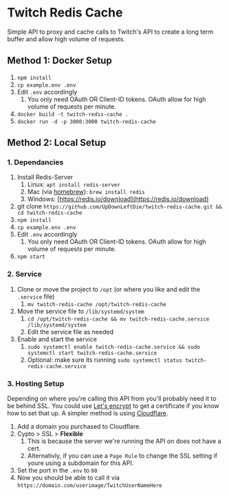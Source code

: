 # Twitch Redis Cache

Simple API to proxy and cache calls to Twitch's API to create a long term buffer and allow high volume of requests.

## Method 1: Docker Setup

1. `npm install`
2. `cp example.env .env`
3. Edit `.env` accordingly
   1. You only need OAuth OR Client-ID tokens. OAuth allow for high volume of requests per minute.
4. `docker build -t twitch-redis-cache .`
5. `docker run -d -p 3000:3000 twitch-redis-cache`

## Method 2: Local Setup

### 1. Dependancies

1. Install Redis-Server
   1. Linux: `apt install redis-server`
   2. Mac (via [homebrew](https://brew.sh/)): `brew install redis`
   3. Windows: [https://redis.io/download](https://redis.io/download)
2. git clone `https://github.com/UpDownLeftDie/twitch-redis-cache.git && cd twitch-redis-cache`
3. `npm install`
4. `cp example.env .env`
5. Edit `.env` accordingly
   1. You only need OAuth OR Client-ID tokens. OAuth allow for high volume of requests per minute.
6. `npm start`

### 2. Service

1. Clone or move the project to `/opt` (or where you like and edit the `.service` file)
   1. `mv twitch-redis-cache /opt/twitch-redis-cache`
2. Move the service file to `/lib/systemd/system`
   1. `cd /opt/twitch-redis-cache && mv twitch-redis-cache.service /lib/systemd/system`
   2. Edit the service file as needed
3. Enable and start the service
   1. `sudo systemctl enable twitch-redis-cache.service && sudo systemctl start twitch-redis-cache.service`
   2. Optional: make sure its running `sudo systemctl status twitch-redis-cache.service`

### 3. Hosting Setup

Depending on where you're calling this API from you'll probably need it to be behind SSL.
You could use [Let's encrypt](https://letsencrypt.org/) to get a certificate if you know how to set that up.
A simpler method is using [Cloudflare](https://www.cloudflare.com/).

1. Add a domain you purchased to Cloudflare.
2. Cypto > SSL > **Flexible**
   1. This is because the server we're running the API on does not have a cert.
   2. Alternativly, if you can use a `Page Rule` to change the SSL setting if youre using a subdomain for this API.
3. Set the port in the `.env` to `80`
4. Now you should be able to call it via `https://domain.com/userimage/TwitchUserNameHere`
